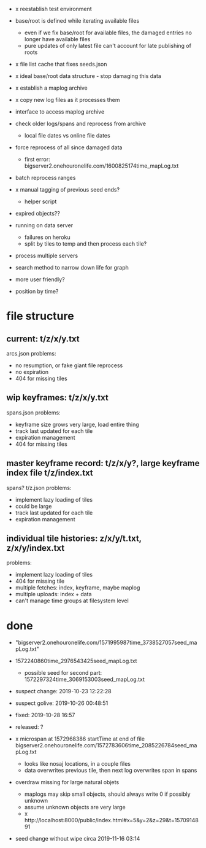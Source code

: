 - x reestablish test environment
- base/root is defined while iterating available files
  - even if we fix base/root for available files, the damaged entries no longer have available files
  - pure updates of only latest file can't account for late publishing of roots

- x file list cache that fixes seeds.json
- x ideal base/root data structure - stop damaging this data
- x establish a maplog archive
- x copy new log files as it processes them
- interface to access maplog archive
- check older logs/spans and reprocess from archive
  - local file dates vs online file dates
- force reprocess of all since damaged data
  - first error: bigserver2.onehouronelife.com/1600825174time_mapLog.txt

- batch reprocess ranges
- x manual tagging of previous seed ends?
  - helper script
- expired objects??
- running on data server
  - failures on heroku
  - split by tiles to temp and then process each tile?

- process multiple servers
- search method to narrow down life for graph
- more user friendly?
- position by time?


# file structure

## current: t/z/x/y.txt
arcs.json
problems:
  - no resumption, or fake giant file reprocess
  - no expiration
  - 404 for missing tiles

## wip keyframes: t/z/x/y.txt
spans.json
problems:
  - keyframe size grows very large, load entire thing
  - track last updated for each tile
  - expiration management
  - 404 for missing tiles

## master keyframe record: t/z/x/y?, large keyframe index file t/z/index.txt
spans?
t/z.json
problems:
  - implement lazy loading of tiles
  - could be large
  - track last updated for each tile
  - expiration management

## individual tile histories: z/x/y/t.txt, z/x/y/index.txt
problems:
  - implement lazy loading of tiles
  - 404 for missing tile
  - multiple fetches: index, keyframe, maybe maplog
  - multiple uploads: index + data
  - can't manage time groups at filesystem level



# done
- "bigserver2.onehouronelife.com/1571995987time_3738527057seed_mapLog.txt"
- 1572240860time_2976543425seed_mapLog.txt
  - possible seed for second part: 1572297324time_3069153003seed_mapLog.txt
- suspect change: 2019-10-23 12:22:28
- suspect golive: 2019-10-26 00:48:51
- fixed: 2019-10-28 16:57
- released: ?


- x microspan at 1572968386 startTime at end of file
  bigserver2.onehouronelife.com/1572783606time_2085226784seed_mapLog.txt
  - looks like nosaj locations, in a couple files
  - data overwrites previous tile, then next log overwrites span in spans


- overdraw missing for large natural objets
  - maplogs may skip small objects, should always write 0 if possibly unknown
  - assume unknown objects are very large
  - x http://localhost:8000/public/index.html#x=5&y=2&z=29&t=1570914891

- seed change without wipe circa 2019-11-16 03:14
